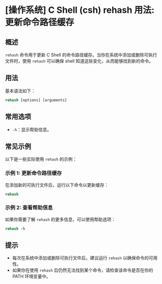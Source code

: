 # [操作系统] C Shell (csh) rehash 用法: 更新命令路径缓存

## 概述
`rehash` 命令用于更新 C Shell 的命令路径缓存。当你在系统中添加或删除可执行文件时，使用 `rehash` 可以确保 shell 知道这些变化，从而能够找到新的命令。

## 用法
基本语法如下：
```csh
rehash [options] [arguments]
```

## 常用选项
- `-h`：显示帮助信息。

## 常见示例
以下是一些实际使用 `rehash` 的示例：

### 示例 1: 更新命令路径缓存
在添加新的可执行文件后，运行以下命令以更新缓存：
```csh
rehash
```

### 示例 2: 查看帮助信息
如果你需要了解 `rehash` 的更多信息，可以使用帮助选项：
```csh
rehash -h
```

## 提示
- 每次在系统中添加或删除可执行文件后，建议运行 `rehash` 以确保命令的可用性。
- 如果你在使用 `rehash` 后仍然无法找到某个命令，请检查该命令是否在你的 PATH 环境变量中。
